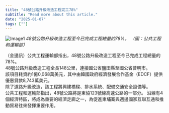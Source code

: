 ```yaml
---
title: "48號公路升級改造工程完工78%"
subtitle: "Read more about this article."
date: "2025-01-07"
tags: [""]
---
```


![Image1](/thumbnails/Highway-48.jpg "Meeting")
*48號公路升級改造工程至今已完成工程總量的78%。 （圖：公共工程和運輸部）*

（金邊訊）公共工程運輸部指出，48號公路升級改造工程至今已完成工程總量的78%。
<br/>
48號公路升級改造工程全長148公里，連接國公省鹽田縣至國公省普明市。
<br/>
該項目耗資約1億0,068萬美元，其中由韓國政府經濟發展合作基金（EDCF）提供優惠貸款8,743萬美元。
<br/>
除了道路升級改造，該工程將興建橋樑、排水系統、配備交通安全設備等。
<br/>
公共工程和運輸部指出，48號公路將是東協123號線高速公路的一部分。 沿線有4個經濟特區，將成為重要的經濟走廊之一，為促進柬埔寨與週邊國家互聯互通和推動貿易往來發揮重要作用。